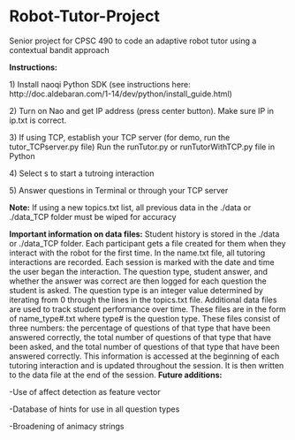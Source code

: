 # Robot-Tutor-Project
Senior project for CPSC 490 to code an adaptive robot tutor using a contextual bandit approach
<p>
<b>Instructions:</b> <p>
1) Install naoqi Python SDK (see instructions here: http://doc.aldebaran.com/1-14/dev/python/install_guide.html) <p>
2) Turn on Nao and get IP address (press center button). Make sure IP in ip.txt is correct.<p>
3) If using TCP, establish your TCP server (for demo, run the tutor_TCPserver.py file)
   Run the runTutor.py or runTutorWithTCP.py file in Python <p>
4) Select s to start a tutroing interaction <p>
5) Answer questions in Terminal or through your TCP server <p>
<p>
<b>Note:</b> If using a new topics.txt list, all previous data in the ./data or ./data_TCP folder must be wiped for accuracy
<p>
<b>Important information on data files:</b>
Student history is stored in the ./data or ./data_TCP folder. Each participant gets a file created for them when they interact with the robot for the first time. In the name.txt file, all tutoring interactions are recorded. Each session is marked with the date and time the user began the interaction. The question type, student answer, and whether the answer was correct are then logged for each question the student is asked. The question type is an integer value determined by iterating from 0 through the lines in the topics.txt file.
Additional data files are used to track student performance over time. These files are in the form of name_type#.txt where type# is the question type. These files consist of three numbers: the percentage of questions of that type that have been answered correctly, the total number of questions of that type that have been asked, and the total number of questions of that type that have been answered correctly. This information is accessed at the beginning of each tutoring interaction and is updated throughout the session. It is then written to the data file at the end of the session.
<b>Future additions:</b><p>
-Use of affect detection as feature vector<p>
-Database of hints for use in all question types<p>
-Broadening of animacy strings<p>
